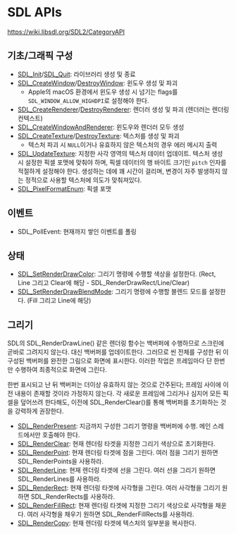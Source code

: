 # SDL APIs
https://wiki.libsdl.org/SDL2/CategoryAPI

## 기초/그래픽 구성
- [SDL_Init](https://wiki.libsdl.org/SDL2/SDL_Init)/[SDL_Quit](https://wiki.libsdl.org/SDL2/SDL_Quit): 라이브러리 생성 및 종료
- [SDL_CreateWindow](https://wiki.libsdl.org/SDL2/SDL_CreateWindow)/[DestroyWindow](https://wiki.libsdl.org/SDL2/SDL_DestroyWindow): 윈도우 생성 및 파괴
    - Apple의 macOS 환경에서 윈도우 생성 시 넘기는 flags를 `SDL_WINDOW_ALLOW_HIGHDPI`로 설정해야 한다. 
- [SDL_CreateRenderer](https://wiki.libsdl.org/SDL2/SDL_CreateRenderer)/[DestroyRenderer](https://wiki.libsdl.org/SDL2/SDL_DestroyRenderer): 렌더러 생성 및 파괴 (렌더러는 렌더링 컨텍스트)
- [SDL_CreateWindowAndRenderer](https://wiki.libsdl.org/SDL2/SDL_CreateWindowAndRenderer): 윈도우와 렌더러 모두 생성
- [SDL_CreateTexture](https://wiki.libsdl.org/SDL2/SDL_CreateTexture)/[DestroyTexture](https://wiki.libsdl.org/SDL2/SDL_DestroyTexture): 텍스처를 생성 및 파괴
    - 텍스처 파괴 시 `NULL`이거나 유효하지 않은 텍스처의 경우 에러 메시지 출력
- [SDL_UpdateTexture](https://wiki.libsdl.org/SDL2/SDL_UpdateTexture): 지정한 사각 영역의 텍스처 데이터 업데이트. 텍스처 생성 시 설정한 픽셀 포맷에 맞춰야 하며, 픽셀 데이터의 행 바이트 크기인 `pitch` 인자를 적절하게 설정해야 한다. 생성하는 데에 꽤 시간이 걸리며, 변경이 자주 발생하지 않는 정적으로 사용할 텍스처에 의도가 맞춰져있다. 
- [SDL_PixelFormatEnum](https://wiki.libsdl.org/SDL2/SDL_PixelFormatEnum): 픽셀 포맷 

## 이벤트
- SDL_PollEvent: 현재까지 쌓인 이벤트를 폴링

## 상태
- [SDL_SetRenderDrawColor](https://wiki.libsdl.org/SDL2/SDL_SetRenderDrawColor): 그리기 명령에 수행할 색상을 설정한다. (Rect, Line 그리고 Clear에 해당 - SDL_RenderDrawRect/Line/Clear)
- [SDL_SetRenderDrawBlendMode](https://wiki.libsdl.org/SDL2/SDL_SetRenderDrawBlendMode): 그리기 명령에 수행할 블렌드 모드를 설정한다. (Fill 그리고 Line에 해당)

## 그리기
SDL의 SDL_RenderDrawLine() 같은 렌더링 함수는 백버퍼에 수행하므로 스크린에 곧바로 그려지지 않는다. 대신 백버퍼를 업데이트한다. 그러므로 씬 전체를 구성한 뒤 이 구성된 백버퍼를 완전한 그림으로 화면에 표시한다. 이러한 작업은 프레임마다 단 한번만 수행하여 최종적으로 화면에 그린다. 

한번 표시되고 난 뒤 백버퍼는 더이상 유효하지 않는 것으로 간주된다; 프레임 사이에 이전 내용이 존재할 것이라 가정하지 않는다. 각 새로운 프레임에 그리거나 심지어 모든 픽셀을 덮어쓰려 한다해도, 이전에 SDL_RenderClear()를 통해 백버퍼를 초기화하는 것을 강력하게 권장한다. 

- [SDL_RenderPresent](https://wiki.libsdl.org/SDL2/SDL_RenderPresent): 지금까지 구성한 그리기 명령을 백버퍼에 수행. 메인 스레드에서만 호출해야 한다.
- [SDL_RenderClear](https://wiki.libsdl.org/SDL2/SDL_RenderClear): 현재 렌더링 타겟을 지정한 그리기 색상으로 초기화한다. 
- [SDL_RenderPoint](https://wiki.libsdl.org/SDL2/SDL_RenderDrawPoint): 현재 렌더링 타겟에 점을 그린다. 여러 점을 그리기 원하면 SDL_RenderPoints을 사용하라. 
- [SDL_RenderLine](https://wiki.libsdl.org/SDL2/SDL_RenderDrawLine): 현재 렌더링 타겟에 선을 그린다. 여러 선을 그리기 원하면 SDL_RenderLines를 사용하라. 
- [SDL_RenderRect](https://wiki.libsdl.org/SDL2/SDL_RenderDrawRect): 현재 렌더링 타겟에 사각형을 그린다. 여러 사각형을 그리기 원하면 SDL_RenderRects를 사용하라. 
- [SDL_RenderFillRect](https://wiki.libsdl.org/SDL2/SDL_RenderFillRect): 현재 렌더링 타겟에 지정한 그리기 색상으로 사각형을 채운다. 여러 사각형을 채우기 원하면 SDL_RenderFillRects를 사용하라. 
- [SDL_RenderCopy](https://wiki.libsdl.org/SDL2/SDL_RenderCopy): 현재 렌더링 타겟에 텍스처의 일부분을 복사한다.
